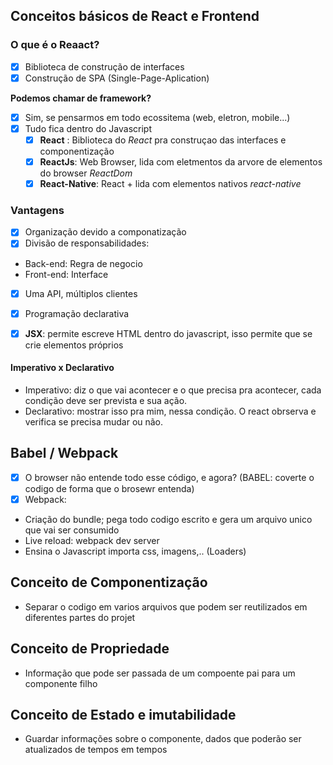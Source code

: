 ## Conceitos básicos de React e Frontend
### O que é o Reaact?
- [x] Biblioteca de construção de interfaces
- [x] Construção de SPA (Single-Page-Aplication)

**Podemos chamar de framework?**
- [x] Sim, se pensarmos em todo ecossitema (web, eletron, mobile...)
- [x] Tudo fica dentro do Javascript
  - [x] **React** : Biblioteca do *React* pra construçao das interfaces e componentização
  - [x] **ReactJs**: Web Browser, lida com eletmentos da arvore de elementos do browser *ReactDom*
  - [x] **React-Native**: React + lida com elementos nativos *react-native*

### Vantagens
- [x] Organização devido a componatização
- [x] Divisão de responsabilidades: 
 - Back-end: Regra de negocio
 - Front-end: Interface
- [x] Uma API, múltiplos clientes
- [x] Programação declarativa 

- [x] **JSX**: permite escreve HTML dentro do javascript, isso permite que se crie elementos próprios

#### Imperativo x Declarativo
- Imperativo: diz o que vai acontecer e o que precisa pra acontecer, cada condição deve ser prevista e sua ação.
- Declarativo: mostrar isso pra mim, nessa condição. O react obrserva e verifica se precisa mudar ou não.

## Babel / Webpack
- [x] O browser não entende todo esse código, e agora? (BABEL: coverte o codigo de forma que o brosewr entenda)
- [x] Webpack:
- Criação do bundle; pega todo codigo escrito e gera um arquivo unico que vai ser consumido
- Live reload: webpack dev server 
- Ensina o Javascript importa css, imagens,.. (Loaders)

## Conceito de Componentização
- Separar o codigo em varios arquivos que podem ser reutilizados em diferentes partes do projet

## Conceito de Propriedade
- Informação que pode ser passada de um compoente pai para um componente filho

## Conceito de Estado e imutabilidade
- Guardar informações sobre o componente, dados que poderão ser atualizados de tempos em tempos
